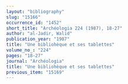 ```yaml
---
layout: "bibliography"
slug: "15166"
occurrence_id: "1452"
short_title: "Archéologia 224 (1987), 18-27"
author: "al-Jadir, Walid"
publication_year: "1987"
title: "Une bibliohèque et ses tablettes"
volume_no_: "224"
pages: "18-27"
journal: "Archéologia"
title: "Une bibliohèque et ses tablettes"
previous_item: "15169"
---
```

